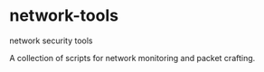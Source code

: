 network-tools
=============

network security tools

A collection of scripts for network monitoring and packet crafting.

